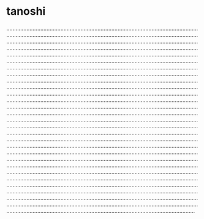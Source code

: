 # tanoshi

..........................................................................................................................................................................................................................................................................................................................................................................................................................................................................................................................................................................................................................................................................................................................................................................................................................................................................................................................................................................................................................................................................................................................................................................................................................................................................................................................................................................................................................................................................................................................................................................................................................................................................................................................................................................................................................................................................................................................................................................................................................................................................................................................................................................................................................................................................................................................................................................................................................................................................................................................................................................................................................................................................................................................................................................................................................................................................................................................................................................................................................................................................................................................................................................................................................................................................................................................................................................................................................................................................................................................................................................................................................................................................................................................................